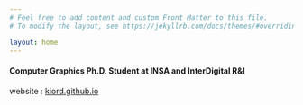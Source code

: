 ```yaml
---
# Feel free to add content and custom Front Matter to this file.
# To modify the layout, see https://jekyllrb.com/docs/themes/#overriding-theme-defaults

layout: home
--- 
```

#### Computer Graphics Ph.D. Student at INSA and InterDigital R&I

<div id="webaddress">
website : <a href="https://kiord.github.io">kiord.github.io</a>
</div>
